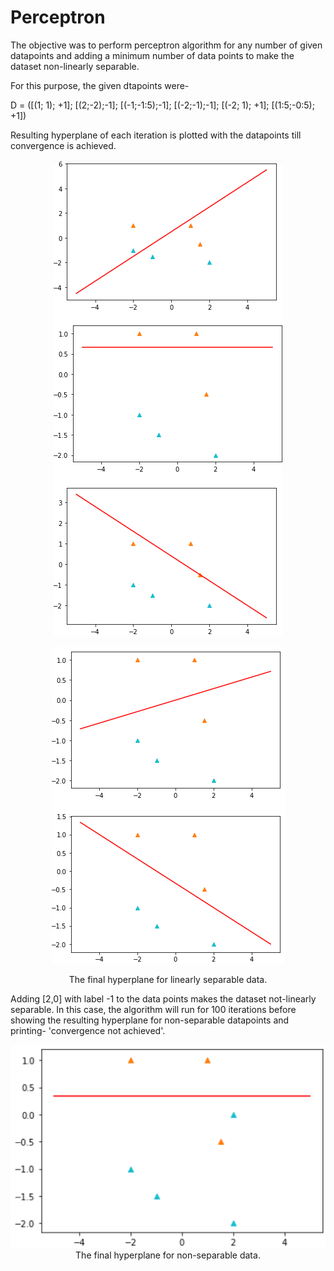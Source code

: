 ﻿# Perceptron
 The objective was to perform perceptron algorithm for any number of given datapoints and adding a minimum number of data points to make the dataset non-linearly separable.  
 
 For this purpose, the given dtapoints were- 

 D = ([(1; 1); +1]; [(2;-2);-1]; [(-1;-1:5);-1]; [(-2;-1);-1]; [(-2; 1); +1]; [(1:5;-0:5); +1])
 
 Resulting hyperplane of each iteration is plotted with the datapoints till convergence is achieved. 

 <p align="center">
  <img src="images/perceptron_1.PNG">
</p>
<p align="center">
  <img src="images/perceptron_2.PNG">
  <p align="center">The final hyperplane for linearly separable data.</p>
</p>

Adding [2,0] with label -1 to the data points makes the dataset not-linearly separable. In this case, the algorithm will run for 100 iterations before showing the resulting hyperplane for non-separable datapoints and printing- 
'convergence not achieved'.

<p align="center">
  <img src="images/non-separable_perceptron.PNG">
  The final hyperplane for non-separable data.
</p>